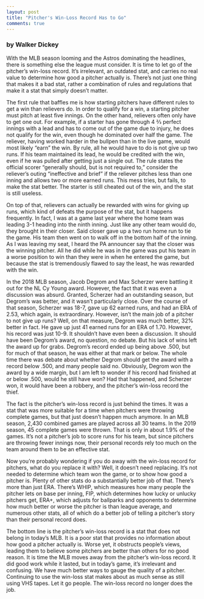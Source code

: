 ```yaml
---
layout: post
title: "Pitcher's Win-Loss Record Has to Go"
comments: true
---
```

### by Walker Dickey


With the MLB season looming and the Astros dominating the headlines, there is something else the league must consider. It is time to let go of the pitcher’s win-loss record. It’s irrelevant, an outdated stat, and carries no real value to determine how good a pitcher actually is. There’s not just one thing that makes it a bad stat, rather a combination of rules and regulations that make it a stat that simply doesn’t matter.

The first rule that baffles me is how starting pitchers have different rules to get a win than relievers do. In order to qualify for a win, a starting pitcher must pitch at least five innings. On the other hand, relievers often only have to get one out. For example, if a starter has gone through 4 ⅔ perfect innings with a lead and has to come out of the game due to injury, he does not qualify for the win, even though he dominated over half the game. The reliever, having worked harder in the bullpen than in the live game, would most likely “earn” the win. By rule, all he would have to do is not give up two runs. If his team maintained its lead, he would be credited with the win, even if he was pulled after getting just a single out.  The rule states the official scorer “generally should, but is not required to,” consider the reliever’s outing “ineffective and brief” if the reliever pitches less than one inning and allows two or more earned runs.  This mess tries, but fails, to make the stat better. The starter is still cheated out of the win, and the stat is still useless.

 On top of that, relievers can actually be rewarded with wins for giving up runs, which kind of defeats the purpose of the stat, but it happens frequently. In fact, I was at a game last year where the home team was leading 3-1 heading into the ninth inning. Just like any other team would do, they brought in their closer. Said closer gave up a two run home run to tie the game. His team then went on to walk off in the bottom half of the inning. As I was leaving my seat, I heard the PA announcer say that the closer was the winning pitcher. All he did while he was in the game was put his team in a worse position to win than they were in when he entered the game, but because the stat is tremendously flawed to say the least, he was rewarded with the win.

In the 2018 MLB season, Jacob Degrom and Max Scherzer were battling it out for the NL Cy Young award. However, the fact that it was even a discussion was absurd. Granted, Scherzer had an outstanding season, but Degrom’s was better, and it wasn’t particularly close. Over the course of that season, Scherzer was 18-7, gave up 62 earned runs, and had an ERA of 2.53, which again, is extraordinary. However, isn’t the main job of a pitcher to not give up runs? Well, on that measure, Degrom was much better, 32% better in fact. He gave up just 41 earned runs for an ERA of 1.70. However, his record was just 10-9. It shouldn’t have even been a discussion. It should have been Degrom’s award, no question, no debate. But his lack of wins left the award up for grabs. Degrom’s record ended up being above .500, but for much of that season, he was either at that mark or below. The whole time there was debate about whether Degrom should get the award with a record below .500, and many people said no. Obviously, Degrom won the award by a wide margin, but I am left to wonder if his record had finished at or below .500,  would he still have won? Had that happened, and Scherzer won, it would have been a robbery, and the pitcher’s win-loss record the thief. 

The fact is the pitcher’s win-loss record is just behind the times. It was a stat that was more suitable for a time when pitchers were throwing complete games, but that just doesn’t happen much anymore. In an MLB season, 2,430 combined games are played across all 30 teams. In the 2019 season, 45 complete games were thrown. That is only in about 1.9% of the games. It’s not a pitcher’s job to score runs for his team, but since pitchers are throwing fewer innings now, their personal records rely too much on the team around them to be an effective stat.

Now you’re probably wondering if you do away with the win-loss record for pitchers, what do you replace it with? Well, it doesn’t need replacing. It’s not needed to determine which team won the game, or to show how good a pitcher is. Plenty of other stats do a substantially better job of that. There’s more than just ERA. There’s WHIP, which measures how many people the pitcher lets on base per inning, FIP, which determines how lucky or unlucky pitchers get, ERA+, which adjusts for ballparks and opponents to determine how much better or worse the pitcher is than league average, and numerous other stats, all of which do a better job of telling a pitcher’s story than their personal record does.

The bottom line is the pitcher’s win-loss record is a stat that does not belong in today’s MLB. It is a poor stat that provides no information about how good a pitcher actually is. Worse yet, it obstructs people’s views, leading them to believe some pitchers are better than others for no good reason. It is time the MLB  moves away from the pitcher’s win-loss record. It did good work while it lasted, but in today’s game, it’s irrelevant and confusing. We have much better ways to gauge the quality of a pitcher. Continuing to use the win-loss stat makes about as much sense as still using VHS tapes. Let it go people. The win-loss record no longer does the job.

